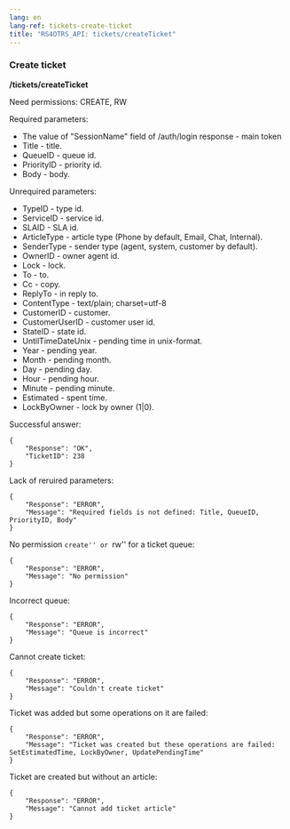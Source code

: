 ```yaml
---
lang: en
lang-ref: tickets-create-ticket
title: "RS4OTRS_API: tickets/createTicket"
---
```


### Create ticket

**/tickets/createTicket**

Need permissions: CREATE, RW

Required parameters:

- The value of "SessionName" field of /auth/login response - main token
- Title - title.
- QueueID - queue id.
- PriorityID - priority id.
- Body - body.

Unrequired parameters:

- TypeID - type id.
- ServiceID - service id.
- SLAID - SLA id.
- ArticleType - article type (Phone by default, Email, Chat, Internal).
- SenderType - sender type (agent, system, customer by default).
- OwnerID - owner agent id.
- Lock - lock.
- To - to.
- Cc - copy.
- ReplyTo - in reply to.
- ContentType - text/plain; charset=utf-8
- CustomerID - customer.
- CustomerUserID - customer user id.
- StateID - state id.
- UntilTimeDateUnix - pending time in unix-format.
- Year - pending year.
- Month - pending month.
- Day - pending day.
- Hour - pending hour.
- Minute - pending minute.
- Estimated - spent time.
- LockByOwner - lock by owner (1|0).

Successful answer:

```
{
    "Response": "OK",
    "TicketID": 238
}
```

Lack of reruired parameters:

```
{
    "Response": "ERROR",
    "Message": "Required fields is not defined: Title, QueueID, PriorityID, Body"
}
```

No permission ``create'' or ``rw'' for a ticket queue:

```
{
    "Response": "ERROR",
    "Message": "No permission"
}
```

Incorrect queue:

```
{
    "Response": "ERROR",
    "Message": "Queue is incorrect"
}
```

Cannot create ticket:

```
{
    "Response": "ERROR",
    "Message": "Couldn't create ticket"
}
```

Ticket was added but some operations on it are failed:

```
{
    "Response": "ERROR",
    "Message": "Ticket was created but these operations are failed: SetEstimatedTime, LockByOwner, UpdatePendingTime"
}
```

Ticket are created but without an article:

```
{
    "Response": "ERROR",
    "Message": "Cannot add ticket article"
}
```
